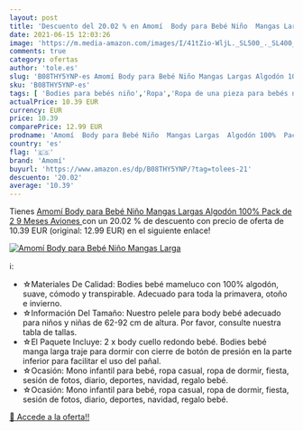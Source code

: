 ```yaml
---
layout: post
title: 'Descuento del 20.02 % en Amomí  Body para Bebé Niño  Mangas Larga'
date: 2021-06-15 12:03:26
image: 'https://m.media-amazon.com/images/I/41tZio-WljL._SL500_._SL400_.jpg'
comments: true
category: ofertas
author: 'tole.es'
slug: 'B08THY5YNP-es Amomí Body para Bebé Niño Mangas Largas Algodón 100% Pack...'
sku: 'B08THY5YNP-es'
tags: [ 'Bodies para bebés niño','Ropa','Ropa de una pieza para bebés niño','Ropa para bebés','Ropa para bebés niño','amomí','bebé', ]
actualPrice: 10.39 EUR
currency: EUR
price: 10.39
comparePrice: 12.99 EUR
prodname: 'Amomí  Body para Bebé Niño  Mangas Largas  Algodón 100%  Pack de 2  9 Meses  Aviones '
country: 'es'
flag: '🇪🇸'
brand: 'Amomí'
buyurl: 'https://www.amazon.es/dp/B08THY5YNP/?tag=tolees-21'
descuento: '20.02'
average: '10.39'
---
```


Tienes [Amomí  Body para Bebé Niño  Mangas Largas  Algodón 100%  Pack de 2  9 Meses  Aviones ](https://www.amazon.es/dp/B08THY5YNP/?tag=tolees-21) con un 20.02 % de descuento con precio de oferta de 10.39 EUR (original: 12.99 EUR) en el siguiente enlace!

[![Amomí  Body para Bebé Niño  Mangas Larga](https://m.media-amazon.com/images/I/41tZio-WljL._SL500_._SL400_.jpg)](https://www.amazon.es/dp/B08THY5YNP/?tag=tolees-21)

ℹ️:

- ☆Materiales De Calidad: Bodies bebé mameluco con 100% algodón, suave, cómodo y transpirable. Adecuado para toda la primavera, otoño e invierno.
- ☆Información Del Tamaño: Nuestro pelele para body bebé adecuado para niños y niñas de 62-92 cm de altura. Por favor, consulte nuestra tabla de tallas.
- ☆El Paquete Incluye: 2 x body cuello redondo bebé. Bodies bebé manga larga traje para dormir con cierre de botón de presión en la parte inferior para facilitar el uso del pañal.
- ☆Ocasión: Mono infantil para bebé, ropa casual, ropa de dormir, fiesta, sesión de fotos, diario, deportes, navidad, regalo bebé.
- ☆Ocasión: Mono infantil para bebé, ropa casual, ropa de dormir, fiesta, sesión de fotos, diario, deportes, navidad, regalo bebé.

[🛒 Accede a la oferta!!](https://www.amazon.es/dp/B08THY5YNP/?tag=tolees-21)
